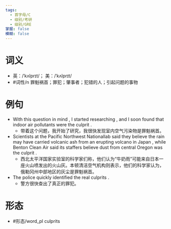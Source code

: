 ```yaml
---
tags:
  - 首字母/C
  - 级别/考研
  - 级别/GRE
掌握: false
模糊: false
---
```

# 词义
- 英：/ˈkʌlprɪt/； 美：/ˈkʌlprɪt/
- #词性/n  罪魁祸首；罪犯；肇事者；犯错的人；引起问题的事物
# 例句
- With this question in mind , I started researching , and I soon found that indoor air pollutants were the culprit .
	- 带着这个问题，我开始了研究，我很快发现室内空气污染物是罪魁祸首。
- Scientists at the Pacific Northwest Nationallab said they believe the rain may have carried volcanic ash from an erupting volcano in Japan , while Benton Clean Air said its staffers believe dust from central Oregon was the culprit .
	- 西北太平洋国家实验室的科学家们称，他们认为“牛奶雨”可能来自日本一座火山喷发出的火山灰。本顿清洁空气机构则表示，他们的科学家认为，俄勒冈州中部地区的灰尘是罪魁祸首。
- The police quickly identified the real culprits .
	- 警方很快查出了真正的罪犯。
# 形态
- #形态/word_pl culprits
